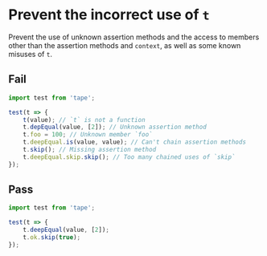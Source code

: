 # Prevent the incorrect use of `t`

Prevent the use of unknown assertion methods and the access to members other than the assertion methods and `context`, as well as some known misuses of `t`.


## Fail

```js
import test from 'tape';

test(t => {
	t(value); // `t` is not a function
	t.depEqual(value, [2]); // Unknown assertion method
	t.foo = 100; // Unknown member `foo`
	t.deepEqual.is(value, value); // Can't chain assertion methods
	t.skip(); // Missing assertion method
	t.deepEqual.skip.skip(); // Too many chained uses of `skip`
});
```


## Pass

```js
import test from 'tape';

test(t => {
	t.deepEqual(value, [2]);
	t.ok.skip(true);
});
```
